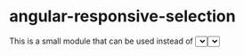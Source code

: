 # angular-responsive-selection

This is a small module that can be used instead of <select> as <select>-elements are quite hard to design. It has a responsive design.
